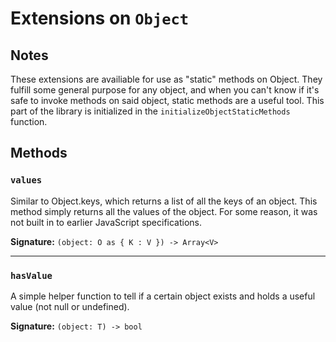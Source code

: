 # Extensions on `Object`

## Notes

These extensions are availiable for use as "static" methods on Object.
They fulfill some general purpose for any object, and when you can't know if it's safe to invoke methods on said object, static methods are a useful tool.
This part of the library is initialized in the `initializeObjectStaticMethods` function.

## Methods

### `values`

Similar to Object.keys, which returns a list of all the keys of an object.
This method simply returns all the values of the object.
For some reason, it was not built in to earlier JavaScript specifications.

**Signature:** `(object: O as { K : V }) -> Array<V>`

---

### `hasValue`

A simple helper function to tell if a certain object exists and holds a useful value (not null or undefined).

**Signature:** `(object: T) -> bool`
